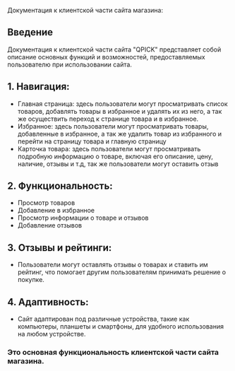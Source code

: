 Документация к клиентской части сайта магазина:

## Введение

Документация к клиентской части сайта "QPICK" представляет собой описание основных функций и возможностей, предоставляемых пользователю при использовании сайта.

## 1. Навигация:

- Главная страница: здесь пользователи могут просматривать список товаров, добавлять товары в избранное и удалять их из него, а так же осуществить переход к странице товара и в избранное.
- Избранное: здесь пользователи могут просматривать товары, добавленные в избранное, а так же удалить товар из избранного и перейти на страницу товара и главную страницу
- Карточка товара: здесь пользователи могут просматривать подробную информацию о товаре, включая его описание, цену, наличие, отзывы и т.д, так же пользователи могут оставить отзыв


## 2. Функциональность:

- Просмотр товаров
- Добавление в избранное
- Просмотр информации о товаре и отзывов
- Добавление отзывов

## 3. Отзывы и рейтинги:

- Пользователи могут оставлять отзывы о товарах и ставить им рейтинг, что помогает другим пользователям принимать решение о покупке.

## 4. Адаптивность:

- Сайт адаптирован под различные устройства, такие как компьютеры, планшеты и смартфоны, для удобного использования на любом устройстве.

### Это основная функциональность клиентской части сайта магазина.

